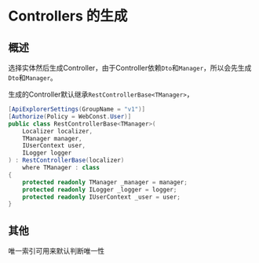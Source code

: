 # Controllers 的生成

## 概述

选择实体然后生成Controller，由于Controller依赖`Dto`和`Manager`，所以会先生成`Dto`和`Manager`。


生成的Controller默认继承`RestControllerBase<TManager>`，

```csharp
[ApiExplorerSettings(GroupName = "v1")]
[Authorize(Policy = WebConst.User)]
public class RestControllerBase<TManager>(
    Localizer localizer,
    TManager manager,
    IUserContext user,
    ILogger logger
) : RestControllerBase(localizer)
    where TManager : class
{
    protected readonly TManager _manager = manager;
    protected readonly ILogger _logger = logger;
    protected readonly IUserContext _user = user;
}
```

## 其他

唯一索引可用来默认判断唯一性